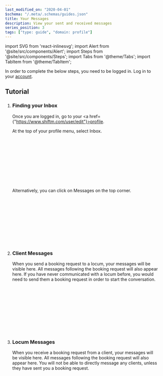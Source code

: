 ```yaml
---
last_modified_on: "2020-04-01"
$schema: "/.meta/.schemas/guides.json"
title: Your Messages
description: View your sent and received messages
series_position: 3
tags: ["type: guide", "domain: profile"]
---
```



import SVG from 'react-inlinesvg';
import Alert from '@site/src/components/Alert';
import Steps from '@site/src/components/Steps';
import Tabs from '@theme/Tabs';
import TabItem from '@theme/TabItem';

<Alert type="info">
In order to complete the below steps, you need to be logged in. Log in to your <a href={"https://shiftm.com/"}>account</a>.
</Alert>



## Tutorial


<Steps headingDepth={3}>
<ol>
<li>



### Finding your Inbox


Once you are logged in, go to your <a href={"https://www.shiftm.com/user/edit"}>profile</a>.

At the top of your profile menu, select Inbox.

<SVG src="/img/profile_header.svg" />


Alternatively, you can click on Messages on the top corner.

<SVG src="/img/app_header.svg" />

</li>
<li>

### Client Messages

When you send a booking request to a locum, your messages will be visible here. All messages following the booking request will also appear here.
If you have never communicated with a locum before, you would need to send them a booking request in order to start the conversation.

<SVG src="/img/client_messages.svg" />

</li>
<li>


### Locum Messages

When you receive a booking request from a client, your messages will be visible here. All messages following the booking request will also appear here.
You will not be able to directly message any clients, unless they have sent you a booking request.

<SVG src="/img/locum_messages.svg" />

</li>
</ol>


</Steps>
